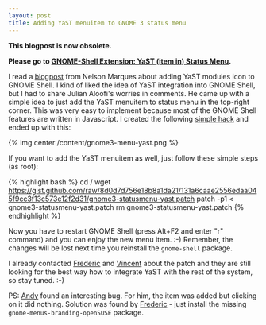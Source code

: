```yaml
---
layout: post
title: Adding YaST menuitem to GNOME 3 status menu
---
```


**This blogpost is now obsolete.**

**Please go to [GNOME-Shell Extension: YaST (item in) Status Menu](/gnome-shell-extension-yast-status-menu/).**

I read a [blogpost](http://lizards.opensuse.org/2011/04/30/mockup-gnome3-and-yast/) from Nelson Marques about adding YaST modules icon to GNOME Shell. I kind of liked the idea of YaST integration into GNOME Shell, but I had to share Julian Aloofi's worries in comments. He came up with a simple idea to just add the YaST menuitem to status menu in the top-right corner. This was very easy to implement because most of the GNOME Shell features are written in Javascript. I created the following [simple hack](https://gist.github.com/8d0d7d756e18b8a1da21) and ended up with this:

{% img center /content/gnome3-menu-yast.png %}

If you want to add the YaST menuitem as well, just follow these simple steps (as root):

{% highlight bash %}
cd /
wget https://gist.github.com/raw/8d0d7d756e18b8a1da21/131a6caae2556edaa045f9cc3f13c573e12f2d31/gnome3-statusmenu-yast.patch
patch -p1 &lt; gnome3-statusmenu-yast.patch
rm gnome3-statusmenu-yast.patch
{% endhighlight %}

Now you have to restart GNOME Shell (press Alt+F2 and enter "r" command) and you can enjoy the new menu item. :-) Remember, the changes will be lost next time you reinstall the `gnome-shell` package.

I already contacted [Frederic](http://blog.crozat.net/) and [Vincent](http://www.vuntz.net/journal/) about the patch and they are still looking for the best way how to integrate YaST with the rest of the system, so stay tuned. :-)

PS: [Andy](http://www.wafaa.eu/) found an interesting bug. For him, the item was added but clicking on it did nothing. Solution was found by [Frederic](http://blog.crozat.net/) - just install the missing `gnome-menus-branding-openSUSE` package.
